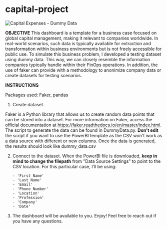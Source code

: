 # capital-project

![Capital Expenses - Dummy Data](https://github.com/user-attachments/assets/7de42583-df8f-49f6-80e8-eabfdaaaab21)

**OBJECTIVE**
This dashboard is a template for a business case focused on global capital management, making it relevant to companies worldwide. In real-world scenarios, such data is typically available for extraction and transformation within business environments but is not freely accessible for public use. To simulate this business problem, I developed a testing dataset using dummy data. This way, we can closely resemble the information companies typically handle within their FinOps operations. In addition, the use of faker can provide with a methodology to anonimize company data or create datasets for testing scenarios.

**INSTRUCTIONS**

Packages used: Faker, pandas

1) Create dataset.

Faker is a Python library that allows us to create random data points that can be stored into a dataset. For more information on Faker, access the official documentation at https://faker.readthedocs.io/en/master/index.html.
The script to generate the data can be found in DummyData.py. **Don't edit** the script if you want to use the PowerBI template as the CSV won't work as a data source with different or new columns. 
Once the data is generated, the results should look like dummy_data.csv

2) Connect to the dataset.
When the PowerBI file is downloaded, **keep in mind to change the filepath** from "Data Source Settings" to point to the CSV location.
For this particular case, I'll be using:

       - 'First Name'
       - 'Last Name'
       - 'Email'
       - 'Phone Number'
       - 'Location'
       - 'Profession'
       - 'Company'
       - 'Date'

3) The dashboard will be available to you. Enjoy! Feel free to reach out if you have any questions.
